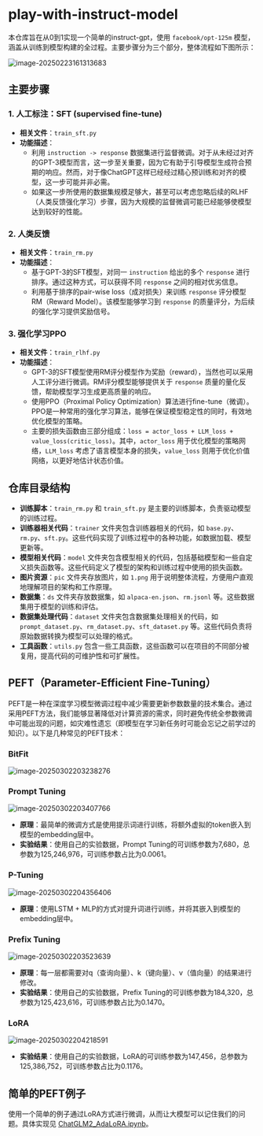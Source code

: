 # play-with-instruct-model

本仓库旨在从0到1实现一个简单的instruct-gpt，使用 `facebook/opt-125m` 模型，涵盖从训练到模型构建的全过程。主要步骤分为三个部分，整体流程如下图所示：

![image-20250223161313683](./pic/1.png)

## 主要步骤

### 1. 人工标注：SFT (supervised fine-tune)
- **相关文件**：`train_sft.py`
- **功能描述**：
  - 利用 `instruction -> response` 数据集进行监督微调。对于从未经过对齐的GPT-3模型而言，这一步至关重要，因为它有助于引导模型生成符合预期的响应。然而，对于像ChatGPT这样已经经过精心预训练和对齐的模型，这一步可能并非必需。
  - 如果这一步所使用的数据集规模足够大，甚至可以考虑忽略后续的RLHF（人类反馈强化学习）步骤，因为大规模的监督微调可能已经能够使模型达到较好的性能。

### 2. 人类反馈
- **相关文件**：`train_rm.py`
- **功能描述**：
  - 基于GPT-3的SFT模型，对同一 `instruction` 给出的多个 `response` 进行排序。通过这种方式，可以获得不同 `response` 之间的相对优劣信息。
  - 利用基于排序的pair-wise loss（成对损失）来训练 `response` 评分模型RM（Reward Model）。该模型能够学习到 `response` 的质量评分，为后续的强化学习提供奖励信号。

### 3. 强化学习PPO
- **相关文件**：`train_rlhf.py`
- **功能描述**：
  - GPT-3的SFT模型使用RM评分模型作为奖励（reward），当然也可以采用人工评分进行微调。RM评分模型能够提供关于 `response` 质量的量化反馈，帮助模型学习生成更高质量的响应。
  - 使用PPO（Proximal Policy Optimization）算法进行fine-tune（微调）。PPO是一种常用的强化学习算法，能够在保证模型稳定性的同时，有效地优化模型的策略。
  - 主要的损失函数由三部分组成：`loss = actor_loss + LLM_loss + value_loss(critic_loss)`。其中，`actor_loss` 用于优化模型的策略网络，`LLM_loss` 考虑了语言模型本身的损失，`value_loss` 则用于优化价值网络，以更好地估计状态价值。

## 仓库目录结构

- **训练脚本**：`train_rm.py` 和 `train_sft.py` 是主要的训练脚本，负责驱动模型的训练过程。
- **训练器相关代码**：`trainer` 文件夹包含训练器相关的代码，如 `base.py`、`rm.py`、`sft.py`。这些代码实现了训练过程中的各种功能，如数据加载、模型更新等。
- **模型相关代码**：`model` 文件夹包含模型相关的代码，包括基础模型和一些自定义损失函数等。这些代码定义了模型的架构和训练过程中使用的损失函数。
- **图片资源**：`pic` 文件夹存放图片，如 `1.png` 用于说明整体流程，方便用户直观地理解项目的架构和工作原理。
- **数据集**：`ds` 文件夹存放数据集，如 `alpaca-en.json`、`rm.jsonl` 等。这些数据集用于模型的训练和评估。
- **数据集处理代码**：`dataset` 文件夹包含数据集处理相关的代码，如 `prompt_dataset.py`、`rm_dataset.py`、`sft_dataset.py` 等。这些代码负责将原始数据转换为模型可以处理的格式。
- **工具函数**：`utils.py` 包含一些工具函数，这些函数可以在项目的不同部分被复用，提高代码的可维护性和可扩展性。

## PEFT（Parameter-Efficient Fine-Tuning）

PEFT是一种在深度学习模型微调过程中减少需要更新参数数量的技术集合。通过采用PEFT方法，我们能够显著降低对计算资源的需求，同时避免传统全参数微调中可能出现的问题，如灾难性遗忘（即模型在学习新任务时可能会忘记之前学过的知识）。以下是几种常见的PEFT技术：

### BitFit
![image-20250302203238276](./pic/2.png)

### Prompt Tuning
![image-20250302203407766](./pic/3.png)

- **原理**：最简单的微调方式是使用提示词进行训练，将额外虚拟的token嵌入到模型的embedding层中。
- **实验结果**：使用自己的实验数据，Prompt Tuning的可训练参数为7,680，总参数为125,246,976，可训练参数占比为0.0061。

### P-Tuning
![image-20250302204356406](./pic/6.png)

- **原理**：使用LSTM + MLP的方式对提升词进行训练，并将其嵌入到模型的embedding层中。

### Prefix Tuning
![image-20250302203523639](./pic/4.png)

- **原理**：每一层都需要对q（查询向量）、k（键向量）、v（值向量）的结果进行修改。
- **实验结果**：使用自己的实验数据，Prefix Tuning的可训练参数为184,320，总参数为125,423,616，可训练参数占比为0.1470。

### LoRA
![image-20250302204218591](./pic/5.png)

- **实验结果**：使用自己的实验数据，LoRA的可训练参数为147,456，总参数为125,386,752，可训练参数占比为0.1176。

## 简单的PEFT例子

使用一个简单的例子通过LoRA方式进行微调，从而让大模型可以记住我们的问题。具体实现见 [ChatGLM2_AdaLoRA.ipynb](https://github.com/HuichuanLI/play-with-instruct-model/blob/main/ChatGLM2_AdaLoRA.ipynb)。
